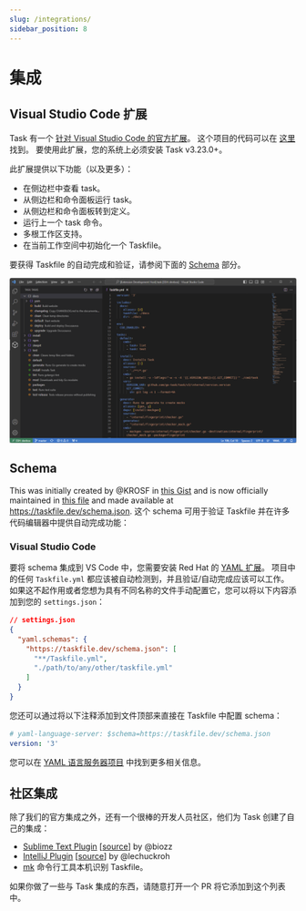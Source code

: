 ```yaml
---
slug: /integrations/
sidebar_position: 8
---
```


# 集成

## Visual Studio Code 扩展

Task 有一个 [针对 Visual Studio Code 的官方扩展](https://marketplace.visualstudio.com/items?itemName=task.vscode-task)。 这个项目的代码可以在 [这里](https://github.com/go-task/vscode-task) 找到。 要使用此扩展，您的系统上必须安装 Task v3.23.0+。

此扩展提供以下功能（以及更多）：

- 在侧边栏中查看 task。
- 从侧边栏和命令面板运行 task。
- 从侧边栏和命令面板转到定义。
- 运行上一个 task 命令。
- 多根工作区支持。
- 在当前工作空间中初始化一个 Taskfile。

要获得 Taskfile 的自动完成和验证，请参阅下面的 [Schema](#schema) 部分。

![Task for Visual Studio Code](https://github.com/go-task/vscode-task/blob/main/res/preview.png?raw=true)

## Schema

This was initially created by @KROSF in [this Gist](https://gist.github.com/KROSF/c5435acf590acd632f71bb720f685895) and is now officially maintained in [this file](https://github.com/saturn4er/task/blob/main/docs/static/schema.json) and made available at https://taskfile.dev/schema.json. 这个 schema 可用于验证 Taskfile 并在许多代码编辑器中提供自动完成功能：

### Visual Studio Code

要将 schema 集成到 VS Code 中，您需要安装 Red Hat 的 [YAML 扩展](https://marketplace.visualstudio.com/items?itemName=redhat.vscode-yaml)。 项目中的任何 `Taskfile.yml` 都应该被自动检测到，并且验证/自动完成应该可以工作。 如果这不起作用或者您想为具有不同名称的文件手动配置它，您可以将以下内容添加到您的 `settings.json`：

```json
// settings.json
{
  "yaml.schemas": {
    "https://taskfile.dev/schema.json": [
      "**/Taskfile.yml",
      "./path/to/any/other/taskfile.yml"
    ]
  }
}
```

您还可以通过将以下注释添加到文件顶部来直接在 Taskfile 中配置 schema：

```yaml
# yaml-language-server: $schema=https://taskfile.dev/schema.json
version: '3'
```

您可以在 [YAML 语言服务器项目](https://github.com/redhat-developer/yaml-language-server) 中找到更多相关信息。

## 社区集成

除了我们的官方集成之外，还有一个很棒的开发人员社区，他们为 Task 创建了自己的集成：

- [Sublime Text Plugin](https://packagecontrol.io/packages/Taskfile) [[source](https://github.com/biozz/sublime-taskfile)] by @biozz
- [IntelliJ Plugin](https://plugins.jetbrains.com/plugin/17058-taskfile) [[source](https://github.com/lechuckroh/task-intellij-plugin)] by @lechuckroh
- [mk](https://github.com/pycontribs/mk) 命令行工具本机识别 Taskfile。

如果你做了一些与 Task 集成的东西，请随意打开一个 PR 将它添加到这个列表中。
